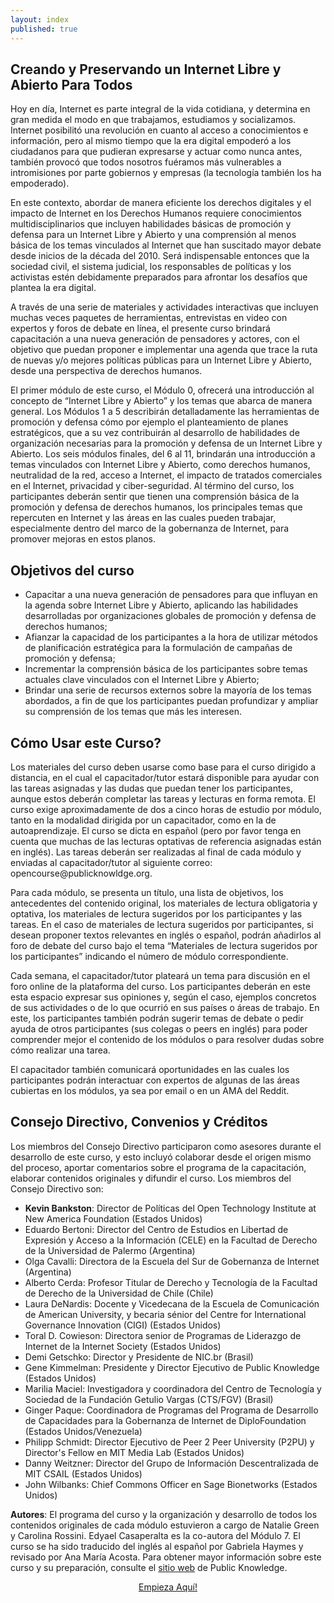 ```yaml
---
layout: index
published: true
---
```


## Creando y Preservando un Internet Libre y Abierto Para Todos

Hoy en día, Internet es parte integral de la vida cotidiana, y determina en gran medida el modo en que trabajamos, estudiamos y socializamos. Internet posibilitó una revolución en cuanto al acceso a conocimientos e información, pero al mismo tiempo que la era digital empoderó a los ciudadanos para que pudieran expresarse y actuar como nunca antes, también provocó que todos nosotros fuéramos más vulnerables a intromisiones por parte gobiernos y empresas (la tecnología también los ha empoderado). 

En este contexto, abordar de manera eficiente los derechos digitales y el impacto de Internet en los Derechos Humanos requiere conocimientos multidisciplinarios que incluyen habilidades básicas de promoción y defensa  para un Internet Libre y Abierto y una comprensión al menos básica de los temas vinculados al Internet que han suscitado mayor debate desde inicios de la década del 2010. Será indispensable entonces que la sociedad civil, el sistema judicial, los responsables de políticas y los activistas estén debidamente preparados para afrontar los desafíos que plantea la era digital.

A través de una serie de materiales y actividades interactivas que incluyen muchas veces paquetes de herramientas, entrevistas en video con expertos y foros de debate en línea, el presente curso brindará capacitación a una nueva generación de pensadores y actores, con el objetivo  que puedan proponer e implementar una agenda que trace la ruta de nuevas y/o mejores  políticas públicas  para un Internet Libre y Abierto, desde una perspectiva de derechos humanos. 

El primer módulo de este curso, el Módulo 0, ofrecerá una introducción al concepto de “Internet Libre y Abierto” y los temas que abarca de manera general. Los Módulos 1 a 5 describirán detalladamente las herramientas de promoción y defensa cómo por ejemplo el planteamiento de planes estratégicos, que a su vez contribuirán al desarrollo de habilidades de organización necesarias para la promoción y defensa de un Internet Libre y Abierto. Los seis módulos finales, del 6 al 11, brindarán una introducción a temas vinculados con Internet Libre y Abierto, como derechos humanos, neutralidad de la red, acceso a Internet, el impacto de tratados comerciales en el Internet, privacidad y ciber-seguridad. Al término del curso, los participantes deberán sentir que tienen una comprensión básica de la promoción y defensa de derechos humanos, los principales temas que repercuten en Internet y las áreas en las cuales pueden trabajar, especialmente dentro del marco de la gobernanza de Internet, para promover mejoras en estos planos.

		
## Objetivos del curso
<ul>

<li>Capacitar a una nueva generación de pensadores para que influyan en la agenda sobre Internet Libre y Abierto, aplicando las habilidades desarrolladas por organizaciones globales de promoción y defensa de  derechos humanos;
<li>Afianzar la capacidad de los participantes a la hora de utilizar métodos de planificación estratégica para la formulación de campañas de promoción y defensa;
<li>Incrementar la comprensión básica de los participantes sobre temas actuales clave vinculados con el Internet Libre y Abierto;
<li>Brindar una serie de recursos externos sobre la mayoría de los temas abordados, a fin de que los participantes puedan profundizar y ampliar su comprensión de los temas que más les interesen.
</ul>

<h2 id="cómo-usar-este-curso?">Cómo Usar este Curso?</h2>

<p>Los materiales del curso deben usarse como base para el curso dirigido a distancia, en el cual el capacitador/tutor estará disponible para ayudar con las tareas asignadas y las dudas que puedan tener los participantes, aunque estos deberán completar las tareas y lecturas en forma remota. El curso exige aproximadamente de dos a cinco horas de estudio por módulo, tanto en la modalidad dirigida por un capacitador, como en la de autoaprendizaje. El curso se dicta en español (pero por favor tenga en cuenta que muchas de las lecturas optativas de referencia asignadas están en inglés). Las tareas deberán ser realizadas al final de cada módulo y enviadas al capacitador/tutor al siguiente correo: opencourse@publicknowldge.org.</p> 

<p>Para cada módulo, se presenta un título, una lista de objetivos, los antecedentes del contenido original, los materiales de lectura obligatoria y optativa, los materiales de lectura sugeridos por los participantes y las tareas. En el caso de materiales de lectura sugeridos por participantes, si desean proponer textos relevantes en inglés o español,  podrán añadirlos al foro de debate del curso bajo el tema “Materiales de lectura sugeridos por los participantes”  indicando el número de módulo correspondiente.</p>

<p>Cada semana, el capacitador/tutor plateará un tema para discusión en el foro online de la plataforma del curso. Los participantes deberán en este esta espacio expresar sus opiniones y, según el caso, ejemplos concretos de sus actividades o de lo que ocurrió en sus países o áreas de trabajo. En este, los participantes también podrán sugerir temas de debate o pedir ayuda de otros participantes (sus colegas o peers en inglés) para poder comprender mejor el contenido de los módulos o para  resolver dudas sobre cómo realizar una tarea.</p> 

<p>El capacitador también comunicará oportunidades en las cuales los participantes podrán interactuar con expertos de algunas de las áreas cubiertas en los módulos, ya sea por email o en un AMA del Reddit.</p> 

<h2 id="consejo-directivo,-convenios-y-créditos">Consejo Directivo, Convenios y Créditos</h2>

<p>Los miembros del Consejo Directivo participaron como asesores durante el desarrollo de este curso, y esto incluyó colaborar desde el origen mismo del proceso, aportar comentarios sobre el programa de la capacitación, elaborar contenidos originales y difundir el curso. Los miembros del Consejo Directivo son:</p>
<p><ul><li><b>Kevin Bankston</b>: Director de Políticas del Open Technology Institute at New America Foundation (Estados Unidos)
<li>Eduardo Bertoni: Director del Centro de Estudios en Libertad de Expresión y Acceso a la Información (CELE) en la Facultad de Derecho de la Universidad de Palermo (Argentina)
<li>Olga Cavalli: Directora de la Escuela del Sur de Gobernanza de Internet (Argentina)
<li>Alberto Cerda: Profesor Titular de Derecho y Tecnología de la Facultad de Derecho de la Universidad de Chile (Chile)
<li>Laura DeNardis: Docente y Vicedecana de la Escuela de Comunicación de American University, y becaria sénior del Centre for International Governance Innovation (CIGI) (Estados Unidos)
<li>Toral D. Cowieson: Directora senior de Programas de Liderazgo de Internet de la Internet Society (Estados Unidos)
<li>Demi Getschko: Director y Presidente de NIC.br (Brasil)
<li>Gene Kimmelman: Presidente y Director Ejecutivo de Public Knowledge (Estados Unidos)
<li>Marilia Maciel: Investigadora y coordinadora del Centro de Tecnología y Sociedad de la Fundación Getulio Vargas (CTS/FGV) (Brasil)
<li>Ginger Paque: Coordinadora de Programas del Programa de Desarrollo de Capacidades para la Gobernanza de Internet de DiploFoundation (Estados Unidos/Venezuela)
<li>Philipp Schmidt: Director Ejecutivo de Peer 2 Peer University (P2PU) y Director's Fellow en MIT Media Lab (Estados Unidos)
<li>Danny Weitzner: Director del Grupo de Información Descentralizada de MIT CSAIL (Estados Unidos)
<li>John Wilbanks: Chief Commons Officer en Sage Bionetworks (Estados Unidos)
</ul></p>

<p><b>Autores</b>: El programa del curso y la organización y desarrollo  de todos los contenidos originales de cada módulo estuvieron a cargo de Natalie Green y Carolina Rossini. Edyael Casaperalta es la co-autora del Módulo 7. El curso se ha sido traducido del inglés al español por Gabriela Haymes y revisado por Ana María Acosta. Para obtener mayor información sobre este curso y su preparación, consulte el <a href="https://www.publicknowledge.org/open-internet-course/" target="_blank">sitio web</a> de Public Knowledge. 
</p>


<div align="center"> <a class="btn btn-danger btn-lg"
			   href="http://open-internet-p2pcourse.org/modules/syllabus/syllabus/">
				Empieza Aquí! </a> </div>
